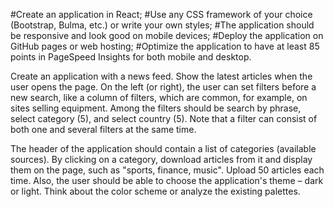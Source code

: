 #Create an application in React;
#Use any CSS framework of your choice (Bootstrap, Bulma, etc.) or write your own styles;
#The application should be responsive and look good on mobile devices;
#Deploy the application on GitHub pages or web hosting;
#Optimize the application to have at least 85 points in PageSpeed Insights for both mobile and desktop.

Create an application with a news feed. Show the latest articles when the user opens the page. On the left (or right), the user can set filters before a new search, like a column of filters, which are common, for example, on sites selling equipment. Among the filters should be search by phrase, select category (5), and select country (5). Note that a filter can consist of both one and several filters at the same time.

The header of the application should contain a list of categories (available sources). By clicking on a category, download articles from it and display them on the page, such as "sports, finance, music". Upload 50 articles each time. Also, the user should be able to choose the application's theme – dark or light. Think about the color scheme or analyze the existing palettes.
